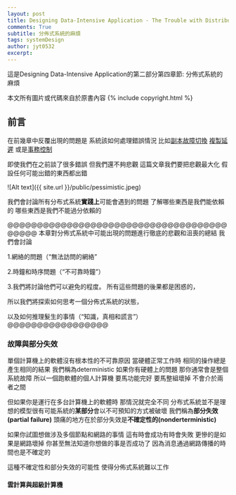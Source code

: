 ```yaml
---
layout: post
title: Designing Data-Intensive Application - The Trouble with Distributed Systems
comments: True 
subtitle: 分佈式系統的麻煩
tags: systemDesign 
author: jyt0532
excerpt: 
---
```


這是Designing Data-Intensive Application的第二部分第四章節: 分佈式系統的麻煩

本文所有圖片或代碼來自於原書內容
{% include copyright.html %}

## 前言

在前幾章中反覆出現的問題是 系統該如何處理錯誤情況 比如[副本故障切換](/2019/02/12/replication/#section-4) [複製延遲](/2019/02/12/replication/#複製延遲問題) 或是[事務控制](/2019/04/29/weak-isolation-levels/)

即使我們在之前談了很多錯誤 但我們還不夠悲觀 這篇文章我們要把悲觀最大化 假設任何可能出錯的東西都出錯

![Alt text]({{ site.url }}/public/pessimistic.jpeg)

我們會討論所有分布式系統**實踐上**可能會遇到的問題 了解哪些東西是我們能依賴的 哪些東西是我們不能過分依賴的

@@@@@@@@@@@@@@@@@@@@@@@@@@@@@@@@@@@@@@@@@@
本章對分佈式系統中可能出現的問題進行徹底的悲觀和沮喪的總結 我們會討論

1.網絡的問題（“無法訪問的網絡”

2.時鐘和時序問題（“不可靠時鐘”）

3.我們將討論他們可以避免的程度。 所有這些問題的後果都是困惑的，

所以我們將探索如何思考一個分佈式系統的狀態，

以及如何推理髮生的事情（“知識，真相和謊言”）
@@@@@@@@@@@@@@@@@

### 故障與部分失效

單個計算機上的軟體沒有根本性的不可靠原因 當硬體正常工作時 相同的操作總是產生相同的結果 我們稱為deterministic 如果你有硬體上的問題 那你通常會是整個系統故障 所以一個跑軟體的個人計算機 要馬功能完好 要馬整組壞掉 不會介於兩者之間

但如果你是運行在多台計算機上的軟體時 那情況就完全不同 分布式系統並不是理想的模型很有可能系統的**某部分**會以不可預知的方式被破壞 我們稱為**部分失效(partial failure)** 頭痛的地方在於部分失效是**不確定性的(nonderterministic)**

如果你試圖想做涉及多個節點和網路的事情 這有時會成功有時會失敗 更慘的是如果是網路壞掉 你甚至無法知道你想做的事是否成功了 因為消息通過網路傳播的時間也是不確定的

這種不確定性和部分失效的可能性 使得分佈式系統難以工作


#### 雲計算與超級計算機

